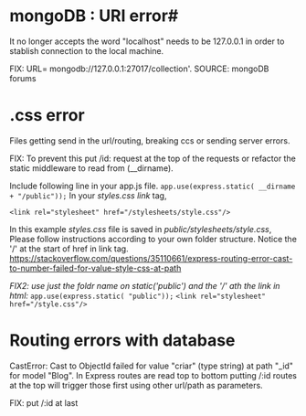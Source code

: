 # mongoDB : URI error# 
It no longer accepts the word "localhost" needs to be 127.0.0.1 in order to stablish connection to the local machine. 

FIX: URL= mongodb://127.0.0.1:27017/collection'. SOURCE: mongoDB forums

# .css error #
Files getting send in the url/routing, breaking ccs or sending server errors. 

FIX: To prevent this put /id: request at the top of the requests or refactor the static middleware to read from (__dirname).

Include following line in your app.js file.
`app.use(express.static( __dirname + "/public"));`
In your *styles.css link* tag,

`<link rel="stylesheet" href="/stylesheets/style.css"/>`

In this example *styles.css* file is saved in *public/stylesheets/style.css*, Please follow instructions according to your own folder structure. Notice the '/' at the start of href in link tag. https://stackoverflow.com/questions/35110661/express-routing-error-cast-to-number-failed-for-value-style-css-at-path

*FIX2: use just the foldr name on static('public') and the '/' ath the link in html:*
`app.use(express.static( "public"));`
`<link rel="stylesheet" href="/style.css"/>`

# Routing errors with database #
CastError: Cast to ObjectId failed for value "criar" (type string) at path "_id" for model "Blog".
In Express routes are read top to bottom putting /:id routes at the top will trigger those first using other url/path as parameters.

FIX: put /:id at last


